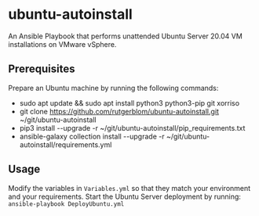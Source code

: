 # ubuntu-autoinstall

An Ansible Playbook that performs unattended Ubuntu Server 20.04 VM installations on VMware vSphere.

## Prerequisites

Prepare an Ubuntu machine by running the following commands:

* sudo apt update && sudo apt install python3 python3-pip git xorriso
* git clone https://github.com/rutgerblom/ubuntu-autoinstall.git ~/git/ubuntu-autoinstall
* pip3 install --upgrade -r ~/git/ubuntu-autoinstall/pip_requirements.txt
* ansible-galaxy collection install --upgrade -r ~/git/ubuntu-autoinstall/requirements.yml

## Usage

Modify the variables in ```Variables.yml``` so that they match your environment and your requirements. Start the Ubuntu Server deployment by running: ```ansible-playbook DeployUbuntu.yml```
